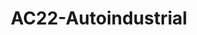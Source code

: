 ---
title: "AC22-Autoindustrial"
url: /fusagasuga/ac22-autoindustrial/
shop: piezas de automóviles
---